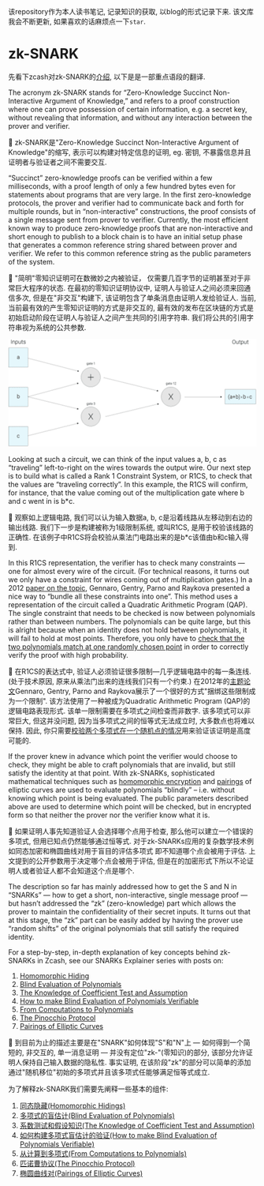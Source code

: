 该repository作为本人读书笔记, 记录知识的获取, 以blog的形式记录下来. 该文库我会不断更新, 如果喜欢的话麻烦点一下`star`.

# zk-SNARK

先看下zcash对zk-SNARK的[介绍](https://z.cash/technology/zksnarks/), 以下是是一部重点语段的翻译.

The acronym zk-SNARK stands for “Zero-Knowledge Succinct Non-Interactive Argument of Knowledge,” and refers to a proof construction where one can prove possession of certain information, e.g. a secret key, without revealing that information, and without any interaction between the prover and verifier.

:book: zk-SNARK是"Zero-Knowledge Succinct Non-Interactive Argument of Knowledge"的缩写, 表示可以构建对特定信息的证明, eg. 密钥, 不暴露信息并且证明者与验证者之间不需要交互.

“Succinct” zero-knowledge proofs can be verified within a few milliseconds, with a proof length of only a few hundred bytes even for statements about programs that are very large. In the first zero-knowledge protocols, the prover and verifier had to communicate back and forth for multiple rounds, but in “non-interactive” constructions, the proof consists of a single message sent from prover to verifier. Currently, the most efficient known way to produce zero-knowledge proofs that are non-interactive and short enough to publish to a block chain is to have an initial setup phase that generates a common reference string shared between prover and verifier. We refer to this common reference string as the public parameters of the system.

:book: "简明"零知识证明可在数微妙之内被验证， 仅需要几百字节的证明甚至对于非常巨大程序的状态. 在最初的零知识证明协议中, 证明人与验证人之间必须来回通信多次, 但是在"非交互"构建下, 该证明包含了单条消息由证明人发给验证人. 当前, 当前最有效的产生零知识证明的方式是非交互的, 最有效的发布在区块链的方式是初始启动阶段在证明人与验证人之间产生共同的引用字符串. 我们将公共的引用字符串视为系统的公共参数.

<img src="../images/arithmetic-circuit.png" style="zoom: 67%;" />

Looking at such a circuit, we can think of the input values a, b, c as “traveling” left-to-right on the wires towards the output wire. Our next step is to build what is called a Rank 1 Constraint System, or R1CS, to check that the values are “traveling correctly”. In this example, the R1CS will confirm, for instance, that the value coming out of the multiplication gate where b and c went in is b*c.

:book: 观察如上逻辑电路, 我们可以认为输入数据a, b, c是沿着线路从左移动到右边的输出线路. 我们下一步是构建被称为1级限制系统, 或叫R1CS, 是用于校验该线路的正确性. 在该例子中R1CS将会校验从乘法门电路出来的是b*c该值由b和c输入得到.

In this R1CS representation, the verifier has to check many constraints — one for almost every wire of the circuit. (For technical reasons, it turns out we only have a constraint for wires coming out of multiplication gates.) In a 2012 [paper on the topic](https://eprint.iacr.org/2012/215.pdf), Gennaro, Gentry, Parno and Raykova presented a nice way to “bundle all these constraints into one”. This method uses a representation of the circuit called a Quadratic Arithmetic Program (QAP). The single constraint that needs to be checked is now between polynomials rather than between numbers. The polynomials can be quite large, but this is alright because when an identity does not hold between polynomials, it will fail to hold at most points. Therefore, you only have to [check that the two polynomials match at one randomly chosen point](https://z.cash/blog/snark-explain2) in order to correctly verify the proof with high probability.

:book: 在R1CS的表达式中, 验证人必须验证很多限制—几乎逻辑电路中的每一条连线. (处于技术原因, 原来从乘法门出来的连线我们只有一个约束.)  在2012年的[主题论文](https://eprint.iacr.org/2012/215.pdf)Gennaro, Gentry, Parno and Raykova展示了一个很好的方式"捆绑这些限制成为一个限制". 该方法使用了一种被成为Quadratic Arithmetic Program (QAP)的逻辑电路表现形式. 该单一限制需要在多项式之间检查而非数字. 该多项式可以非常巨大, 但这并没问题, 因为当多项式之间的恒等式无法成立时, 大多数点也将难以保持. 因此, 你只需要[校验两个多项式在一个随机点的情况](https://z.cash/blog/snark-explain2)用来验证该证明是高度可能的.

If the prover knew in advance which point the verifier would choose to check, they might be able to craft polynomials that are invalid, but still satisfy the identity at that point. With zk-SNARKs, sophisticated mathematical techniques such as [homomorphic encryption](https://en.wikipedia.org/wiki/Homomorphic_encryption) and [pairings](https://en.wikipedia.org/wiki/Pairing-based_cryptography) of elliptic curves are used to evaluate polynomials “blindly” – i.e. without knowing which point is being evaluated. The public parameters described above are used to determine which point will be checked, but in encrypted form so that neither the prover nor the verifier know what it is.

:book: 如果证明人事先知道验证人会选择哪个点用于检查, 那么他可以建立一个错误的多项式, 但用已知点仍然能够通过恒等式. 对于zk-SNARKs应用的复杂数学技术例如同态加密和椭圆曲线对用于盲目的评估多项式 即不知道哪个点会被用于评估. 上文提到的公开参数用于决定哪个点会被用于评估, 但是在的加密形式下所以不论证明人或者验证人都不会知道这个点是哪个.

The description so far has mainly addressed how to get the S and N in “SNARKs” — how to get a short, non-interactive, single message proof — but hasn’t addressed the “zk” (zero-knowledge) part which allows the prover to maintain the confidentiality of their secret inputs. It turns out that at this stage, the “zk” part can be easily added by having the prover use “random shifts” of the original polynomials that still satisfy the required identity.

For a step-by-step, in-depth explanation of key concepts behind zk-SNARKs in Zcash, see our SNARKs Explainer series with posts on:

1. [Homomorphic Hiding](https://electriccoin.co/blog/snark-explain1/)
2. [Blind Evaluation of Polynomials](https://electriccoin.co/blog/snark-explain2/)
3. [The Knowledge of Coefficient Test and Assumption](https://electriccoin.co/blog/snark-explain3/)
4. [How to make Blind Evaluation of Polynomials Verifiable](https://electriccoin.co/blog/snark-explain4/)
5. [From Computations to Polynomials](https://z.cash/blog/snark-explain5)
6. [The Pinocchio Protocol](https://z.cash/blog/snark-explain6)
7. [Pairings of Elliptic Curves](https://z.cash/blog/snark-explain7)

:book: 到目前为止的描述主要是在"SNARK"如何体现"S"和"N"上 — 如何得到一个简短的, 非交互的, 单一消息证明 — 并没有定位"zk-"(零知识)的部分, 该部分允许证明人保持自己输入数据的隐私性. 事实证明, 在该阶段"zk"的部分可以简单的添加通过"随机移位"初始的多项式并且该多项式任能够满足恒等式成立.

为了解释zk-SNARK我们需要先阐释一些基本的组件:

1. [同态隐藏(Homomorphic Hidings)](./1.Homomorphic_Hidings.md)
2. [多项式的盲估计(Blind Evaluation of Polynomials)](./2.Blind_Evaluation_of_Polynomials.md)
3. [系数测试和假设知识(The Knowledge of Coefficient Test and Assumption)](./3.The_Knowledge_of_Coefficient_Test_and_Assumption.md)
4. [如何构建多项式盲估计的验证(How to make Blind Evaluation of Polynomials Verifiable)](./4.How_to_make_Blind_Evaluation_of_Polynomials_Verifiable.md)
5. [从计算到多项式(From Computations to Polynomials)](./5.From_Computations_to_Polynomials.md)
6. [匹诺曹协议(The Pinocchio Protocol)](./6.The_Pinocchio_Protocol.md)
7. [椭圆曲线对(Pairings of Elliptic Curves)](./7.Pairings_of_Elliptic_Curves.md)

